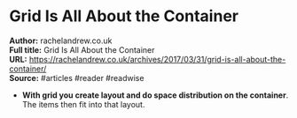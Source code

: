 # Grid Is All About the Container

**Author:** rachelandrew.co.uk  
**Full title:** Grid Is All About the Container  
**URL:** https://rachelandrew.co.uk/archives/2017/03/31/grid-is-all-about-the-container/  
**Source:** #articles #reader #readwise

- **With grid you create layout and do space distribution on the container**. The items then fit into that layout. 
   
